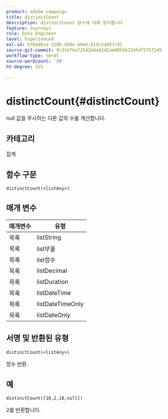 ```yaml
---
product: adobe campaign
title: distinctCount
description: distinctCount 함수에 대해 알아봅니다
feature: Journeys
role: Data Engineer
level: Experienced
exl-id: b7844bce-1286-4d9e-b9e6-619c2d467c91
source-git-commit: 9c33474a72542b6ad1d1ae0854622dfd7575f2d9
workflow-type: tm+mt
source-wordcount: '50'
ht-degree: 32%

---
```


# distinctCount{#distinctCount}

null 값을 무시하는 다른 값의 수를 계산합니다.

## 카테고리

집계

## 함수 구문

`distinctCount(<listAny>)`

## 매개 변수

| 매개변수 | 유형 |
|-----------|------------------|
| 목록 | listString |
| 목록 | list부울 |
| 목록 | list정수 |
| 목록 | listDecimal |
| 목록 | listDuration |
| 목록 | listDateTime |
| 목록 | listDateTimeOnly |
| 목록 | listDateOnly |

## 서명 및 반환된 유형

`distinctCount(<listAny>)`

정수 반환.

## 예

`distinctCount([10,2,10,null])`

2를 반환합니다.
